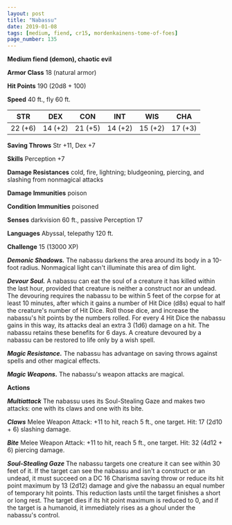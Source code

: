 ```yaml
---
layout: post
title: "Nabassu"
date: 2019-01-08
tags: [medium, fiend, cr15, mordenkainens-tome-of-foes]
page_number: 135
---
```


**Medium fiend (demon), chaotic evil**

**Armor Class** 18 (natural armor)

**Hit Points** 190  (20d8 + 100)

**Speed** 40 ft., fly 60 ft.

|   STR   |   DEX   |   CON   |   INT   |   WIS   |   CHA   |
|:-------:|:-------:|:-------:|:-------:|:-------:|:-------:|
| 22 (+6) | 14 (+2) | 21 (+5) | 14 (+2) | 15 (+2) | 17 (+3) |

**Saving Throws** Str +11, Dex +7

**Skills** Perception +7

**Damage Resistances** cold, fire, lightning; bludgeoning, piercing, and slashing from nonmagical attacks

**Damage Immunities** poison

**Condition Immunities** poisoned

**Senses** darkvision 60 ft., passive Perception 17

**Languages** Abyssal, telepathy 120 ft.

**Challenge** 15 (13000 XP)

***Demonic Shadows.*** The nabassu darkens the area around its body in a 10-foot radius. Nonmagical light can't illuminate this area of dim light.

***Devour Soul.*** A nabassu can eat the soul of a creature it has killed within the last hour, provided that creature is neither a construct nor an undead. The devouring requires the nabassu to be within 5 feet of the corpse for at least 10 minutes, after which it gains a number of Hit Dice (d8s) equal to half the creature's number of Hit Dice. Roll those dice, and increase the nabassu's hit points by the numbers rolled. For every 4 Hit Dice the nabassu gains in this way, its attacks deal an extra 3 (1d6) damage on a hit. The nabassu retains these benefits for 6 days. A creature devoured by a nabassu can be restored to life only by a wish spell.

***Magic Resistance.*** The nabassu has advantage on saving throws against spells and other magical effects.

***Magic Weapons.*** The nabassu's weapon attacks are magical.

**Actions**

***Multiattack*** The nabassu uses its Soul-Stealing Gaze and makes two attacks: one with its claws and one with its bite.

***Claws*** Melee Weapon Attack: +11 to hit, reach 5 ft., one target. Hit: 17 (2d10 + 6) slashing damage.

***Bite*** Melee Weapon Attack: +11 to hit, reach 5 ft., one target. Hit: 32 (4d12 + 6) piercing damage.

***Soul-Stealing Gaze*** The nabassu targets one creature it can see within 30 feet of it. If the target can see the nabassu and isn't a construct or an undead, it must succeed on a DC 16 Charisma saving throw or reduce its hit point maximum by 13 (2d12) damage and give the nabassu an equal number of temporary hit points. This reduction lasts until the target finishes a short or long rest. The target dies if its hit point maximum is reduced to 0, and if the target is a humanoid, it immediately rises as a ghoul under the nabassu's control.